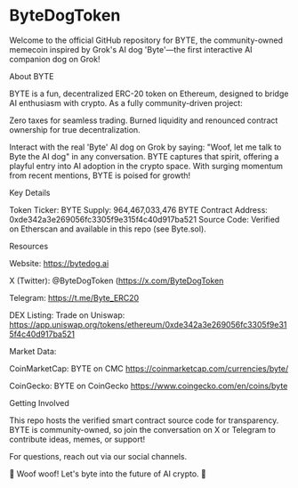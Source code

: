 # ByteDogToken
Welcome to the official GitHub repository for BYTE, the community-owned memecoin inspired by Grok's AI dog 'Byte'—the first interactive AI companion dog on Grok!



About BYTE

BYTE is a fun, decentralized ERC-20 token on Ethereum, designed to bridge AI enthusiasm with crypto. As a fully community-driven project:

Zero taxes for seamless trading.
Burned liquidity and renounced contract ownership for true decentralization.

Interact with the real 'Byte' AI dog on Grok by saying: "Woof, let me talk to Byte the AI dog" in any conversation. BYTE captures that spirit, offering a playful entry into AI adoption in the crypto space. With surging momentum from recent mentions, BYTE is poised for growth!



Key Details

Token Ticker: BYTE
Supply: 964,467,033,476 BYTE
Contract Address: 0xde342a3e269056fc3305f9e315f4c40d917ba521
Source Code: Verified on Etherscan and available in this repo (see Byte.sol).



Resources

Website: https://bytedog.ai

X (Twitter): @ByteDogToken (https://x.com/ByteDogToken

Telegram: https://t.me/Byte_ERC20

DEX Listing: Trade on Uniswap: https://app.uniswap.org/tokens/ethereum/0xde342a3e269056fc3305f9e315f4c40d917ba521



Market Data:

CoinMarketCap: BYTE on CMC https://coinmarketcap.com/currencies/byte/

CoinGecko: BYTE on CoinGecko https://www.coingecko.com/en/coins/byte



Getting Involved

This repo hosts the verified smart contract source code for transparency. BYTE is community-owned, so join the conversation on X or Telegram to contribute ideas, memes, or support!

For questions, reach out via our social channels.

🚀 Woof woof! Let's byte into the future of AI crypto. 🚀
